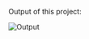 Output of this project:

![Output](https://github.com/Afnan5750/Popup-Notification/assets/155257728/453b1001-22cf-444e-8b00-3a0abf6bff34)
